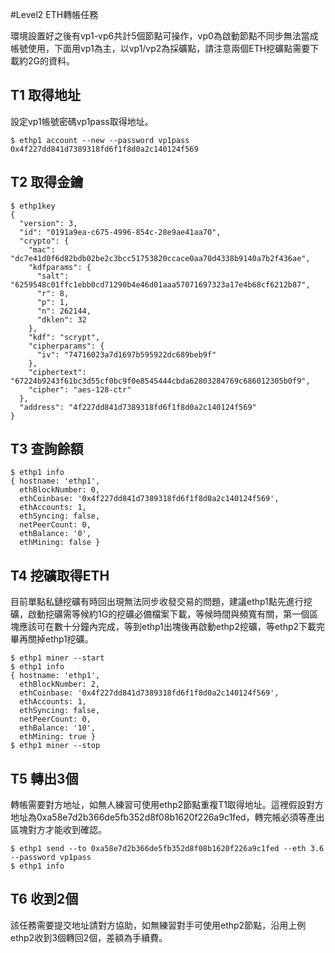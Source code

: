 #Level2 ETH轉帳任務

環境設置好之後有vp1-vp6共計5個節點可操作，vp0為啟動節點不同步無法當成帳號使用，下面用vp1為主，以vp1/vp2為採礦點，請注意兩個ETH挖礦點需要下載約2G的資料。

## T1 取得地址

設定vp1帳號密碼vp1pass取得地址。

```
$ ethp1 account --new --password vp1pass
0x4f227dd841d7389318fd6f1f8d0a2c140124f569
```

## T2 取得金鑰

```
$ ethp1key
{
  "version": 3,
  "id": "0191a9ea-c675-4996-854c-28e9ae41aa70",
  "crypto": {
    "mac": "dc7e41d0f6d82bdb02be2c3bcc51753820ccace0aa70d4338b9140a7b2f436ae",
    "kdfparams": {
      "salt": "6259548c01ffc1ebb0cd71290b4e46d01aaa57071697323a17e4b68cf6212b87",
      "r": 8,
      "p": 1,
      "n": 262144,
      "dklen": 32
    },
    "kdf": "scrypt",
    "cipherparams": {
      "iv": "74716023a7d1697b595922dc689beb9f"
    },
    "ciphertext": "67224b9243f61bc3d55cf0bc9f0e8545444cbda62803284769c686012305b0f9",
    "cipher": "aes-128-ctr"
  },
  "address": "4f227dd841d7389318fd6f1f8d0a2c140124f569"
}
```

## T3 查詢餘額
```
$ ethp1 info
{ hostname: 'ethp1',
  ethBlockNumber: 0,
  ethCoinbase: '0x4f227dd841d7389318fd6f1f8d0a2c140124f569',
  ethAccounts: 1,
  ethSyncing: false,
  netPeerCount: 0,
  ethBalance: '0',
  ethMining: false }
```

## T4 挖礦取得ETH

目前單點私鏈挖礦有時回出現無法同步收發交易的問題，建議ethp1點先進行挖礦，啟動挖礦需等候約1G的挖礦必備檔案下載，等候時間與頻寬有關，第一個區塊應該可在數十分鐘內完成，等到ethp1出塊後再啟動ethp2挖礦，等ethp2下載完畢再關掉ethp1挖礦。

```
$ ethp1 miner --start
$ ethp1 info
{ hostname: 'ethp1',
  ethBlockNumber: 2,
  ethCoinbase: '0x4f227dd841d7389318fd6f1f8d0a2c140124f569',
  ethAccounts: 1,
  ethSyncing: false,
  netPeerCount: 0,
  ethBalance: '10',
  ethMining: true }
$ ethp1 miner --stop
```

## T5 轉出3個

轉帳需要對方地址，如無人練習可使用ethp2節點重複T1取得地址。這裡假設對方地址為0xa58e7d2b366de5fb352d8f08b1620f226a9c1fed，轉完帳必須等產出區塊對方才能收到確認。
```
$ ethp1 send --to 0xa58e7d2b366de5fb352d8f08b1620f226a9c1fed --eth 3.6 --password vp1pass
$ ethp1 info
```

## T6 收到2個

該任務需要提交地址請對方協助，如無練習對手可使用ethp2節點，沿用上例ethp2收到3個轉回2個，差額為手續費。

